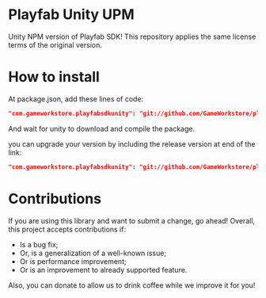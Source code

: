 # Playfab Unity UPM
Unity NPM version of Playfab SDK! This repository applies the same license terms of the original version.

# How to install

At package.json, add these lines of code:
```json
"com.gameworkstore.playfabsdkunity": "git://github.com/GameWorkstore/playfab-unity.git#2.104.1"
```

And wait for unity to download and compile the package.

you can upgrade your version by including the release version at end of the link:
```json
"com.gameworkstore.playfabsdkunity": "git://github.com/GameWorkstore/playfab-unity.git#2.114.0"
```

# Contributions

If you are using this library and want to submit a change, go ahead! Overall, this project accepts contributions if:
- Is a bug fix;
- Or, is a generalization of a well-known issue;
- Or is performance improvement;
- Or is an improvement to already supported feature.

Also, you can donate to allow us to drink coffee while we improve it for you!
